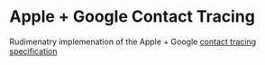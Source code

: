 # Apple + Google Contact Tracing

Rudimenatry implemenation of the Apple + Google [contact tracing specification](https://www.apple.com/covid19/contacttracing)